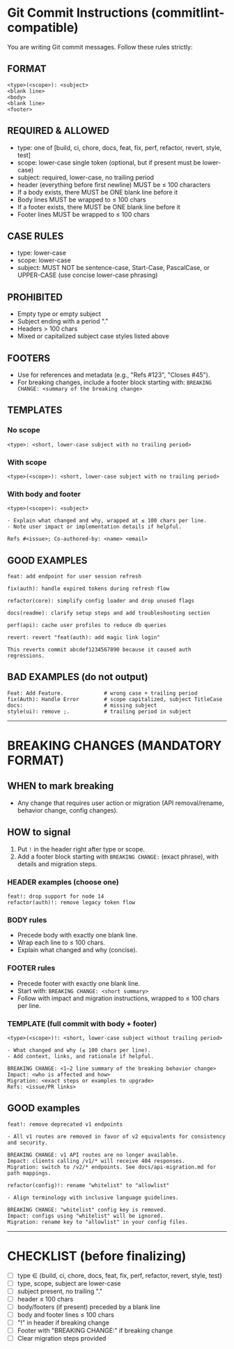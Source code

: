 # Git Commit Instructions (commitlint-compatible)

You are writing Git commit messages. Follow these rules strictly:

## FORMAT

    <type>(<scope>): <subject>
    <blank line>
    <body>
    <blank line>
    <footer>

## REQUIRED & ALLOWED

-   type: one of \[build, ci, chore, docs, feat, fix, perf, refactor,
    revert, style, test\]
-   scope: lower-case single token (optional, but if present must be
    lower-case)
-   subject: required, lower-case, no trailing period
-   header (everything before first newline) MUST be ≤ 100 characters
-   If a body exists, there MUST be ONE blank line before it
-   Body lines MUST be wrapped to ≤ 100 chars
-   If a footer exists, there MUST be ONE blank line before it
-   Footer lines MUST be wrapped to ≤ 100 chars

## CASE RULES

-   type: lower-case
-   scope: lower-case
-   subject: MUST NOT be sentence-case, Start-Case, PascalCase, or
    UPPER-CASE (use concise lower-case phrasing)

## PROHIBITED

-   Empty type or empty subject
-   Subject ending with a period "."
-   Headers \> 100 chars
-   Mixed or capitalized subject case styles listed above

## FOOTERS

-   Use for references and metadata (e.g., "Refs #123", "Closes #45").
-   For breaking changes, include a footer block starting with:
    `BREAKING CHANGE: <summary of the breaking change>`

## TEMPLATES

### No scope

    <type>: <short, lower-case subject with no trailing period>

### With scope

    <type>(<scope>): <short, lower-case subject with no trailing period>

### With body and footer

    <type>(<scope>): <subject>

    - Explain what changed and why, wrapped at ≤ 100 chars per line.
    - Note user impact or implementation details if helpful.

    Refs #<issue>; Co-authored-by: <name> <email>

## GOOD EXAMPLES

    feat: add endpoint for user session refresh

    fix(auth): handle expired tokens during refresh flow

    refactor(core): simplify config loader and drop unused flags

    docs(readme): clarify setup steps and add troubleshooting section

    perf(api): cache user profiles to reduce db queries

    revert: revert "feat(auth): add magic link login"

    This reverts commit abcdef1234567890 because it caused auth regressions.

## BAD EXAMPLES (do not output)

    Feat: Add Feature.             # wrong case + trailing period
    fix(Auth): Handle Error        # scope capitalized, subject TitleCase
    docs:                          # missing subject
    style(ui): remove ;.           # trailing period in subject

------------------------------------------------------------------------

# BREAKING CHANGES (MANDATORY FORMAT)

## WHEN to mark breaking

-   Any change that requires user action or migration (API
    removal/rename, behavior change, config changes).

## HOW to signal

1.  Put `!` in the header right after type or scope.
2.  Add a footer block starting with `BREAKING CHANGE:` (exact phrase),
    with details and migration steps.

### HEADER examples (choose one)

    feat!: drop support for node 14
    refactor(auth)!: remove legacy token flow

### BODY rules

-   Precede body with exactly one blank line.
-   Wrap each line to ≤ 100 chars.
-   Explain what changed and why (concise).

### FOOTER rules

-   Precede footer with exactly one blank line.
-   Start with: `BREAKING CHANGE: <short summary>`
-   Follow with impact and migration instructions, wrapped to ≤ 100
    chars per line.

### TEMPLATE (full commit with body + footer)

    <type>(<scope>)!: <short, lower-case subject without trailing period>

    - What changed and why (≤ 100 chars per line).
    - Add context, links, and rationale if helpful.

    BREAKING CHANGE: <1–2 line summary of the breaking behavior change>
    Impact: <who is affected and how>
    Migration: <exact steps or examples to upgrade>
    Refs: <issue/PR links>

## GOOD examples

    feat!: remove deprecated v1 endpoints

    - All v1 routes are removed in favor of v2 equivalents for consistency and security.

    BREAKING CHANGE: v1 API routes are no longer available.
    Impact: clients calling /v1/* will receive 404 responses.
    Migration: switch to /v2/* endpoints. See docs/api-migration.md for path mappings.

    refactor(config)!: rename "whitelist" to "allowlist"

    - Align terminology with inclusive language guidelines.

    BREAKING CHANGE: "whitelist" config key is removed.
    Impact: configs using "whitelist" will be ignored.
    Migration: rename key to "allowlist" in your config files.

------------------------------------------------------------------------

# CHECKLIST (before finalizing)

-   [ ] type ∈ {build, ci, chore, docs, feat, fix, perf, refactor,
    revert, style, test}
-   [ ] type, scope, subject are lower-case
-   [ ] subject present, no trailing "."
-   [ ] header ≤ 100 chars
-   [ ] body/footers (if present) preceded by a blank line
-   [ ] body and footer lines ≤ 100 chars
-   [ ] "!" in header if breaking change
-   [ ] Footer with "BREAKING CHANGE:" if breaking change
-   [ ] Clear migration steps provided
